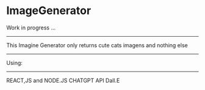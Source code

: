 # ImageGenerator

Work in progress ...
________
This Imagine Generator only returns cute cats imagens and nothing else 
_________


Using:
_____

REACT,JS and NODE.JS
CHATGPT API
Dall.E

